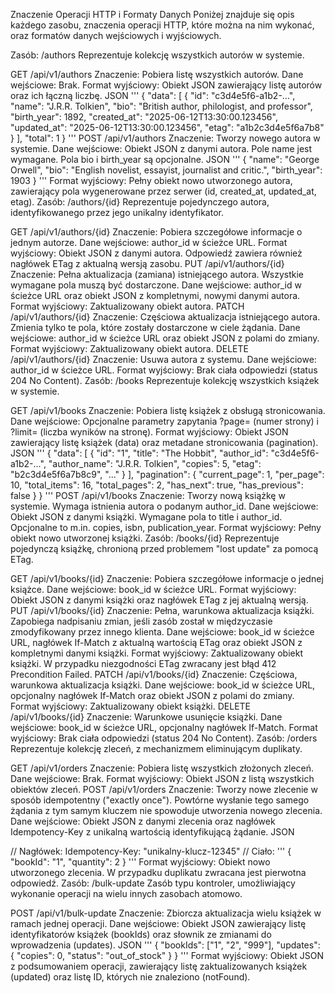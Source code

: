 Znaczenie Operacji HTTP i Formaty Danych
Poniżej znajduje się opis każdego zasobu, znaczenia operacji HTTP, które można na nim wykonać, oraz formatów danych wejściowych i wyjściowych.

Zasób: /authors
Reprezentuje kolekcję wszystkich autorów w systemie.

GET /api/v1/authors
Znaczenie: Pobiera listę wszystkich autorów.
Dane wejściowe: Brak.
Format wyjściowy: Obiekt JSON zawierający listę autorów oraz ich łączną liczbę.
JSON
'''
{
  "data": [
    {
      "id": "c3d4e5f6-a1b2-...",
      "name": "J.R.R. Tolkien",
      "bio": "British author, philologist, and professor",
      "birth_year": 1892,
      "created_at": "2025-06-12T13:30:00.123456",
      "updated_at": "2025-06-12T13:30:00.123456",
      "etag": "a1b2c3d4e5f6a7b8"
    }
  ],
  "total": 1
}
'''
POST /api/v1/authors
Znaczenie: Tworzy nowego autora w systemie.
Dane wejściowe: Obiekt JSON z danymi autora. Pole name jest wymagane. Pola bio i birth_year są opcjonalne.
JSON
'''
{
  "name": "George Orwell",
  "bio": "English novelist, essayist, journalist and critic.",
  "birth_year": 1903
}
'''
Format wyjściowy: Pełny obiekt nowo utworzonego autora, zawierający pola wygenerowane przez serwer (id, created_at, updated_at, etag).
Zasób: /authors/{id}
Reprezentuje pojedynczego autora, identyfikowanego przez jego unikalny identyfikator.

GET /api/v1/authors/{id}
Znaczenie: Pobiera szczegółowe informacje o jednym autorze.
Dane wejściowe: author_id w ścieżce URL.
Format wyjściowy: Obiekt JSON z danymi autora. Odpowiedź zawiera również nagłówek ETag z aktualną wersją zasobu.
PUT /api/v1/authors/{id}
Znaczenie: Pełna aktualizacja (zamiana) istniejącego autora. Wszystkie wymagane pola muszą być dostarczone.
Dane wejściowe: author_id w ścieżce URL oraz obiekt JSON z kompletnymi, nowymi danymi autora.
Format wyjściowy: Zaktualizowany obiekt autora.
PATCH /api/v1/authors/{id}
Znaczenie: Częściowa aktualizacja istniejącego autora. Zmienia tylko te pola, które zostały dostarczone w ciele żądania.
Dane wejściowe: author_id w ścieżce URL oraz obiekt JSON z polami do zmiany.
Format wyjściowy: Zaktualizowany obiekt autora.
DELETE /api/v1/authors/{id}
Znaczenie: Usuwa autora z systemu.
Dane wejściowe: author_id w ścieżce URL.
Format wyjściowy: Brak ciała odpowiedzi (status 204 No Content).
Zasób: /books
Reprezentuje kolekcję wszystkich książek w systemie.

GET /api/v1/books
Znaczenie: Pobiera listę książek z obsługą stronicowania.
Dane wejściowe: Opcjonalne parametry zapytania ?page= (numer strony) i ?limit= (liczba wyników na stronę).
Format wyjściowy: Obiekt JSON zawierający listę książek (data) oraz metadane stronicowania (pagination).
JSON
'''
{
  "data": [
    {
      "id": "1",
      "title": "The Hobbit",
      "author_id": "c3d4e5f6-a1b2-...",
      "author_name": "J.R.R. Tolkien",
      "copies": 5,
      "etag": "b2c3d4e5f6a7b8c9",
      "..."
    }
  ],
  "pagination": {
    "current_page": 1,
    "per_page": 10,
    "total_items": 16,
    "total_pages": 2,
    "has_next": true,
    "has_previous": false
  }
}
'''
POST /api/v1/books
Znaczenie: Tworzy nową książkę w systemie. Wymaga istnienia autora o podanym author_id.
Dane wejściowe: Obiekt JSON z danymi książki. Wymagane pola to title i author_id. Opcjonalne to m.in. copies, isbn, publication_year.
Format wyjściowy: Pełny obiekt nowo utworzonej książki.
Zasób: /books/{id}
Reprezentuje pojedynczą książkę, chronioną przed problemem "lost update" za pomocą ETag.

GET /api/v1/books/{id}
Znaczenie: Pobiera szczegółowe informacje o jednej książce.
Dane wejściowe: book_id w ścieżce URL.
Format wyjściowy: Obiekt JSON z danymi książki oraz nagłówek ETag z jej aktualną wersją.
PUT /api/v1/books/{id}
Znaczenie: Pełna, warunkowa aktualizacja książki. Zapobiega nadpisaniu zmian, jeśli zasób został w międzyczasie zmodyfikowany przez innego klienta.
Dane wejściowe: book_id w ścieżce URL, nagłówek If-Match z aktualną wartością ETag oraz obiekt JSON z kompletnymi danymi książki.
Format wyjściowy: Zaktualizowany obiekt książki. W przypadku niezgodności ETag zwracany jest błąd 412 Precondition Failed.
PATCH /api/v1/books/{id}
Znaczenie: Częściowa, warunkowa aktualizacja książki.
Dane wejściowe: book_id w ścieżce URL, opcjonalny nagłówek If-Match oraz obiekt JSON z polami do zmiany.
Format wyjściowy: Zaktualizowany obiekt książki.
DELETE /api/v1/books/{id}
Znaczenie: Warunkowe usunięcie książki.
Dane wejściowe: book_id w ścieżce URL, opcjonalny nagłówek If-Match.
Format wyjściowy: Brak ciała odpowiedzi (status 204 No Content).
Zasób: /orders
Reprezentuje kolekcję zleceń, z mechanizmem eliminującym duplikaty.

GET /api/v1/orders
Znaczenie: Pobiera listę wszystkich złożonych zleceń.
Dane wejściowe: Brak.
Format wyjściowy: Obiekt JSON z listą wszystkich obiektów zleceń.
POST /api/v1/orders
Znaczenie: Tworzy nowe zlecenie w sposób idempotentny ("exactly once"). Powtórne wysłanie tego samego żądania z tym samym kluczem nie spowoduje utworzenia nowego zlecenia.
Dane wejściowe: Obiekt JSON z danymi zlecenia oraz nagłówek Idempotency-Key z unikalną wartością identyfikującą żądanie.
JSON

// Nagłówek: Idempotency-Key: "unikalny-klucz-12345"
// Ciało:
'''
{
  "bookId": "1",
  "quantity": 2
}
'''
Format wyjściowy: Obiekt nowo utworzonego zlecenia. W przypadku duplikatu zwracana jest pierwotna odpowiedź.
Zasób: /bulk-update
Zasób typu kontroler, umożliwiający wykonanie operacji na wielu innych zasobach atomowo.

POST /api/v1/bulk-update
Znaczenie: Zbiorcza aktualizacja wielu książek w ramach jednej operacji.
Dane wejściowe: Obiekt JSON zawierający listę identyfikatorów książek (bookIds) oraz słownik ze zmianami do wprowadzenia (updates).
JSON
'''
{
  "bookIds": ["1", "2", "999"],
  "updates": {
    "copies": 0,
    "status": "out_of_stock"
  }
}
'''
Format wyjściowy: Obiekt JSON z podsumowaniem operacji, zawierający listę zaktualizowanych książek (updated) oraz listę ID, których nie znaleziono (notFound).